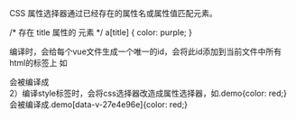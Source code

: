 CSS 属性选择器通过已经存在的属性名或属性值匹配元素。

/* 存在 title 属性的<a> 元素 */
a[title] {
  color: purple;
}

编译时，会给每个vue文件生成一个唯一的id，会将此id添加到当前文件中所有html的标签上
如<div class="demo"></div>会被编译成<div class="demo" data-v-27e4e96e></div>
2）编译style标签时，会将css选择器改造成属性选择器，如.demo{color: red;}会被编译成.demo[data-v-27e4e96e]{color: red;}
